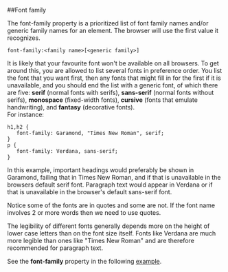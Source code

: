 ##Font family

The font-family property is a prioritized list of font family names and/or generic family names for an element. The browser will use the first value it recognizes.

~~~
font-family:<family name>[<generic family>]
~~~

It is likely that your favourite font won't be available on all browsers. To
get around this, you are allowed to list several fonts in preference order.
You list the font that you want first, then any fonts that might fill in for the first if it is unavailable, and you should end the list with a generic font, of
which there are five: **serif** (normal fonts with serifs), **sans-serif** (normal fonts without serifs), **monospace**  (fixed-width fonts), **cursive** (fonts that emulate handwriting), and **fantasy** (decorative fonts).   
For instance:
~~~
h1,h2 { 
   font-family: Garamond, "Times New Roman", serif;
}
p { 
   font-family: Verdana, sans-serif;
}
~~~

In this example, important headings would preferably be shown in Garamond,
failing that in Times New Roman, and if that is unavailable in the browsers
default serif font. Paragraph text would appear in Verdana or if that is
unavailable in the browser's default sans-serif font.

Notice some of the fonts are in quotes and some are not. If the font name involves
2 or more words then we need to use quotes.

The legibility of different fonts generally depends more on the height of
lower case letters than on the font size itself. Fonts like Verdana are much
more legible than ones like "Times New Roman" and are therefore recommended for
paragraph text.

See the **font-family** property in the following <a href="archives/Class Htmls/fontfamily.htm" target= "_blank">example</a>.

